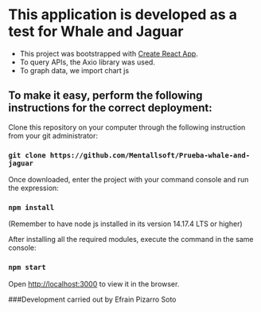 # This application is developed as a test for Whale and Jaguar

- This project was bootstrapped with [Create React App](https://github.com/facebook/create-react-app).
- To query APIs, the Axio library was used.
- To graph data, we import chart js

## To make it easy, perform the following instructions for the correct deployment:

Clone this repository on your computer through the following instruction from your git administrator:

### `git clone https://github.com/Mentallsoft/Prueba-whale-and-jaguar`

Once downloaded, enter the project with your command console and run the expression:

### `npm install`
(Remember to have node js installed in its version 14.17.4 LTS or higher)


After installing all the required modules, execute the command in the same console:

### `npm start`

Open [http://localhost:3000](http://localhost:3000) to view it in the browser.


###Development carried out by Efrain Pizarro Soto
